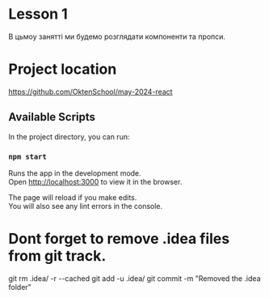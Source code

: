 # Lesson 1
В цьмоу занятті ми будемо розглядати компоненти та пропси.

# Project location
https://github.com/OktenSchool/may-2024-react



## Available Scripts

In the project directory, you can run:

### `npm start`

Runs the app in the development mode.\
Open [http://localhost:3000](http://localhost:3000) to view it in the browser.

The page will reload if you make edits.\
You will also see any lint errors in the console.

# Dont forget to remove .idea files from git track.
git rm .idea/ -r --cached
git add -u .idea/
git commit -m "Removed the .idea folder"
